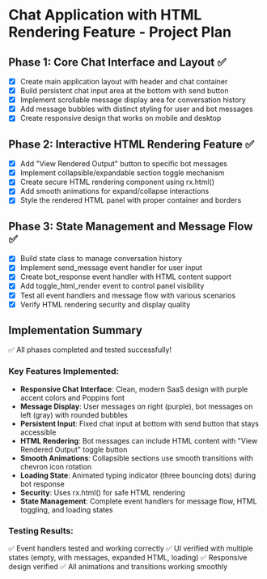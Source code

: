 # Chat Application with HTML Rendering Feature - Project Plan

## Phase 1: Core Chat Interface and Layout ✅
- [x] Create main application layout with header and chat container
- [x] Build persistent chat input area at the bottom with send button
- [x] Implement scrollable message display area for conversation history
- [x] Add message bubbles with distinct styling for user and bot messages
- [x] Create responsive design that works on mobile and desktop

## Phase 2: Interactive HTML Rendering Feature ✅
- [x] Add "View Rendered Output" button to specific bot messages
- [x] Implement collapsible/expandable section toggle mechanism
- [x] Create secure HTML rendering component using rx.html()
- [x] Add smooth animations for expand/collapse interactions
- [x] Style the rendered HTML panel with proper container and borders

## Phase 3: State Management and Message Flow ✅
- [x] Build state class to manage conversation history
- [x] Implement send_message event handler for user input
- [x] Create bot_response event handler with HTML content support
- [x] Add toggle_html_render event to control panel visibility
- [x] Test all event handlers and message flow with various scenarios
- [x] Verify HTML rendering security and display quality

## Implementation Summary
✅ All phases completed and tested successfully!

### Key Features Implemented:
- **Responsive Chat Interface**: Clean, modern SaaS design with purple accent colors and Poppins font
- **Message Display**: User messages on right (purple), bot messages on left (gray) with rounded bubbles
- **Persistent Input**: Fixed chat input at bottom with send button that stays accessible
- **HTML Rendering**: Bot messages can include HTML content with "View Rendered Output" toggle button
- **Smooth Animations**: Collapsible sections use smooth transitions with chevron icon rotation
- **Loading State**: Animated typing indicator (three bouncing dots) during bot response
- **Security**: Uses rx.html() for safe HTML rendering
- **State Management**: Complete event handlers for message flow, HTML toggling, and loading states

### Testing Results:
✅ Event handlers tested and working correctly
✅ UI verified with multiple states (empty, with messages, expanded HTML, loading)
✅ Responsive design verified
✅ All animations and transitions working smoothly
